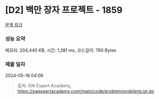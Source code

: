 # [D2] 백만 장자 프로젝트 - 1859 

[문제 링크](https://swexpertacademy.com/main/code/problem/problemDetail.do?contestProbId=AV5LrsUaDxcDFAXc) 

### 성능 요약

메모리: 204,440 KB, 시간: 1,381 ms, 코드길이: 780 Bytes

### 제출 일자

2024-05-18 04:06



> 출처: SW Expert Academy, https://swexpertacademy.com/main/code/problem/problemList.do